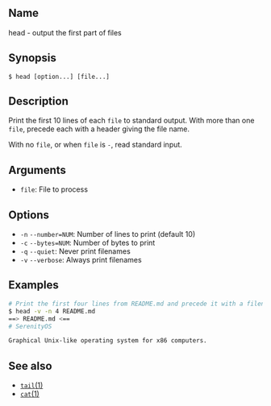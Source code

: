 ## Name

head - output the first part of files

## Synopsis

```**sh
$ head [option...] [file...]
```

## Description

Print the first 10 lines of each `file` to standard output. With more than one `file`,
precede each with a header giving the file name.

With no `file`, or when `file` is `-`, read standard input.

## Arguments

-   `file`: File to process

## Options

-   `-n` `--number=NUM`: Number of lines to print (default 10)
-   `-c` `--bytes=NUM`: Number of bytes to print
-   `-q` `--quiet`: Never print filenames
-   `-v` `--verbose`: Always print filenames

## Examples

```sh
# Print the first four lines from README.md and precede it with a filename header
$ head -v -n 4 README.md
==> README.md <==
# SerenityOS

Graphical Unix-like operating system for x86 computers.

```

## See also

-   [`tail`(1)](help://man/1/tail)
-   [`cat`(1)](help://man/1/cat)

